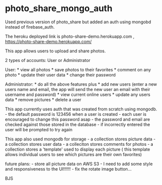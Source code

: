 # photo_share_mongo_auth
Used previous version of photo_share but added an auth using mongobd instead of firebase_auth.

The heroku deployed link is  photo-share-demo.herokuapp.com  , https://photo-share-demo.herokuapp.com/

This app allows users to upload and share photos.

2 types of accounts: User or Administrator

User:
    * view all photos
    * save photos to their favorites
    * comment on any photo
    * update their user data
    * change their password

Administrator:
    * do all the above features plus
    * add new users
        (enter a new users name and email, the app will send the new user an email with their username and password)
    * view current online users
    * update any users data
    * remove pictures
    * delete a user


This app currently uses auth that was created from scratch using mongodb.
    - the default password is 123456 when a user is created
    - each user is encouraged to change this password asap
    - the password and email are checked against those stored in the database 
        - if incorrectly entered the user will be prompted to try again

This app also used mongodb for storage
    - a collection stores picture data
    - a collection stores user data
    - a colleciton stores comments for photos
    - a collection stores a 'template' used to display each picture
        ( this template allows individual users to see which pictures are their own favorites)


future plans:
    - store all picture data on AWS S3
    - I need to add some style and responsiveness to the UI!!!!!!
    - fix the rotate image button...

BJS